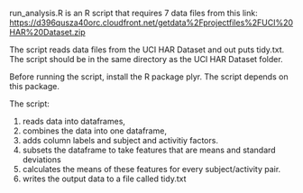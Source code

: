 run_analysis.R is an R script that requires 7 data files from this link:
https://d396qusza40orc.cloudfront.net/getdata%2Fprojectfiles%2FUCI%20HAR%20Dataset.zip

The script reads data files from the UCI HAR Dataset and out puts tidy.txt.
The script should be in the same directory as the UCI HAR Dataset folder.

Before running the script, install the R package plyr.  The script depends on this package.

The script:
 1) reads data into dataframes, 
 2) combines the data into one dataframe, 
 3) adds column labels and subject and activitiy factors.
 4) subsets the dataframe to take features that are means and standard deviations
 5) calculates the means of these features for every subject/activity pair.
 6) writes the output data to a file called tidy.txt